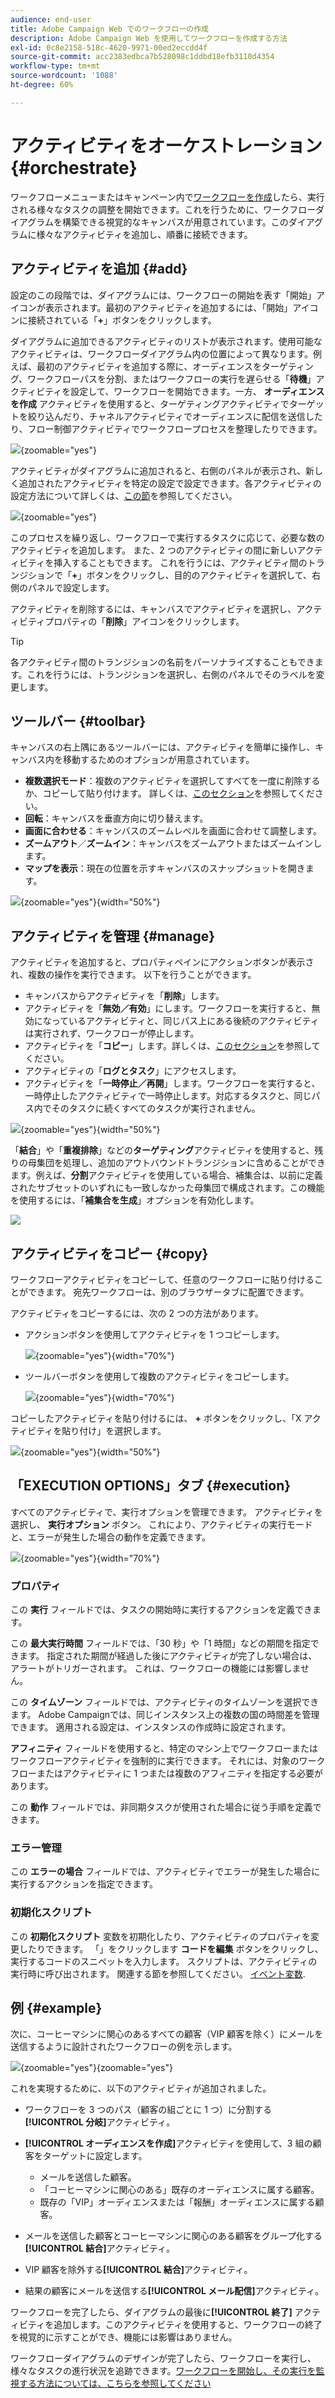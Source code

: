 ```yaml
---
audience: end-user
title: Adobe Campaign Web でのワークフローの作成
description: Adobe Campaign Web を使用してワークフローを作成する方法
exl-id: 0c8e2158-518c-4620-9971-00ed2eccdd4f
source-git-commit: acc2383edbca7b528098c1ddbd18efb3110d4354
workflow-type: tm+mt
source-wordcount: '1088'
ht-degree: 60%

---
```


# アクティビティをオーケストレーション {#orchestrate}

ワークフローメニューまたはキャンペーン内で[ワークフローを作成](create-workflow.md)したら、実行される様々なタスクの調整を開始できます。これを行うために、ワークフローダイアグラムを構築できる視覚的なキャンバスが用意されています。このダイアグラムに様々なアクティビティを追加し、順番に接続できます。

## アクティビティを追加 {#add}

設定のこの段階では、ダイアグラムには、ワークフローの開始を表す「開始」アイコンが表示されます。最初のアクティビティを追加するには、「開始」アイコンに接続されている「**+**」ボタンをクリックします。

ダイアグラムに追加できるアクティビティのリストが表示されます。使用可能なアクティビティは、ワークフローダイアグラム内の位置によって異なります。例えば、最初のアクティビティを追加する際に、オーディエンスをターゲティング、ワークフローパスを分割、またはワークフローの実行を遅らせる「**待機**」アクティビティを設定して、ワークフローを開始できます。一方、 **オーディエンスを作成** アクティビティを使用すると、ターゲティングアクティビティでターゲットを絞り込んだり、チャネルアクティビティでオーディエンスに配信を送信したり、フロー制御アクティビティでワークフロープロセスを整理したりできます。

![](assets/workflow-start.png){zoomable=&quot;yes&quot;}

アクティビティがダイアグラムに追加されると、右側のパネルが表示され、新しく追加されたアクティビティを特定の設定で設定できます。各アクティビティの設定方法について詳しくは、[この節](activities/about-activities.md)を参照してください。

![](assets/workflow-configure-activities.png){zoomable=&quot;yes&quot;}

このプロセスを繰り返し、ワークフローで実行するタスクに応じて、必要な数のアクティビティを追加します。 また、2 つのアクティビティの間に新しいアクティビティを挿入することもできます。 これを行うには、アクティビティ間のトランジションで「**+**」ボタンをクリックし、目的のアクティビティを選択して、右側のパネルで設定します。

アクティビティを削除するには、キャンバスでアクティビティを選択し、アクティビティプロパティの「**削除**」アイコンをクリックします。

>[!TIP]
>
>各アクティビティ間のトランジションの名前をパーソナライズすることもできます。これを行うには、トランジションを選択し、右側のパネルでそのラベルを変更します。

## ツールバー {#toolbar}

キャンバスの右上隅にあるツールバーには、アクティビティを簡単に操作し、キャンバス内を移動するためのオプションが用意されています。

* **複数選択モード**：複数のアクティビティを選択してすべてを一度に削除するか、コピーして貼り付けます。 詳しくは、[このセクション](#copy)を参照してください。
* **回転**：キャンバスを垂直方向に切り替えます。
* **画面に合わせる**：キャンバスのズームレベルを画面に合わせて調整します。
* **ズームアウト**／**ズームイン**：キャンバスをズームアウトまたはズームインします。
* **マップを表示**：現在の位置を示すキャンバスのスナップショットを開きます。

![](assets/workflow-toolbar.png){zoomable=&quot;yes&quot;}{width="50%"}

## アクティビティを管理 {#manage}

アクティビティを追加すると、プロパティペインにアクションボタンが表示され、複数の操作を実行できます。 以下を行うことができます。

* キャンバスからアクティビティを「**削除**」します。
* アクティビティを「**無効／有効**」にします。ワークフローを実行すると、無効になっているアクティビティと、同じパス上にある後続のアクティビティは実行されず、ワークフローが停止します。
* アクティビティを「**コピー**」します。詳しくは、[このセクション](#copy)を参照してください。
* アクティビティの「**ログとタスク**」にアクセスします。
* アクティビティを「**一時停止／再開**」します。ワークフローを実行すると、一時停止したアクティビティで一時停止します。対応するタスクと、同じパス内でそのタスクに続くすべてのタスクが実行されません。

![](assets/activity-action.png){zoomable=&quot;yes&quot;}{width="50%"}

「**結合**」や「**重複排除**」などの&#x200B;**ターゲティング**&#x200B;アクティビティを使用すると、残りの母集団を処理し、追加のアウトバウンドトランジションに含めることができます。例えば、**分割**&#x200B;アクティビティを使用している場合、補集合は、以前に定義されたサブセットのいずれにも一致しなかった母集団で構成されます。この機能を使用するには、「**補集合を生成**」オプションを有効化します。

![](assets/workflow-split-complement.png)

## アクティビティをコピー {#copy}

ワークフローアクティビティをコピーして、任意のワークフローに貼り付けることができます。 宛先ワークフローは、別のブラウザータブに配置できます。

アクティビティをコピーするには、次の 2 つの方法があります。

* アクションボタンを使用してアクティビティを 1 つコピーします。

  ![](assets/workflow-copy.png){zoomable=&quot;yes&quot;}{width="70%"}

* ツールバーボタンを使用して複数のアクティビティをコピーします。

  ![](assets/workflow-copy-2.png){zoomable=&quot;yes&quot;}{width="70%"}

コピーしたアクティビティを貼り付けるには、 **+** ボタンをクリックし、「X アクティビティを貼り付け」を選択します。

![](assets/workflow-copy-3.png){zoomable=&quot;yes&quot;}{width="50%"}

## 「EXECUTION OPTIONS」タブ {#execution}

すべてのアクティビティで、実行オプションを管理できます。 アクティビティを選択し、 **実行オプション** ボタン。 これにより、アクティビティの実行モードと、エラーが発生した場合の動作を定義できます。

![](assets/workflow-execution-options.png){zoomable=&quot;yes&quot;}{width="70%"}

### プロパティ

この **実行** フィールドでは、タスクの開始時に実行するアクションを定義できます。

この **最大実行時間** フィールドでは、「30 秒」や「1 時間」などの期間を指定できます。 指定された期間が経過した後にアクティビティが完了しない場合は、アラートがトリガーされます。 これは、ワークフローの機能には影響しません。

この **タイムゾーン** フィールドでは、アクティビティのタイムゾーンを選択できます。 Adobe Campaignでは、同じインスタンス上の複数の国の時間差を管理できます。 適用される設定は、インスタンスの作成時に設定されます。

**アフィニティ** フィールドを使用すると、特定のマシン上でワークフローまたはワークフローアクティビティを強制的に実行できます。 それには、対象のワークフローまたはアクティビティに 1 つまたは複数のアフィニティを指定する必要があります。

この **動作** フィールドでは、非同期タスクが使用された場合に従う手順を定義できます。

### エラー管理

この **エラーの場合** フィールドでは、アクティビティでエラーが発生した場合に実行するアクションを指定できます。

### 初期化スクリプト

この **初期化スクリプト** 変数を初期化したり、アクティビティのプロパティを変更したりできます。 「」をクリックします **コードを編集** ボタンをクリックし、実行するコードのスニペットを入力します。 スクリプトは、アクティビティの実行時に呼び出されます。 関連する節を参照してください。 [イベント変数](../workflows/event-variables.md).

## 例 {#example}

次に、コーヒーマシンに関心のあるすべての顧客（VIP 顧客を除く）にメールを送信するように設計されたワークフローの例を示します。

![](assets/workflow-example.png){zoomable=&quot;yes&quot;}{zoomable=&quot;yes&quot;}

これを実現するために、以下のアクティビティが追加されました。

* ワークフローを 3 つのパス（顧客の組ごとに 1 つ）に分割する&#x200B;**[!UICONTROL 分岐]**&#x200B;アクティビティ。
* **[!UICONTROL オーディエンスを作成]**&#x200B;アクティビティを使用して、3 組の顧客をターゲットに設定します。

   * メールを送信した顧客。
   * 「コーヒーマシンに関心のある」既存のオーディエンスに属する顧客。
   * 既存の「VIP」オーディエンスまたは「報酬」オーディエンスに属する顧客。

* メールを送信した顧客とコーヒーマシンに関心のある顧客をグループ化する&#x200B;**[!UICONTROL 結合]**&#x200B;アクティビティ。
* VIP 顧客を除外する&#x200B;**[!UICONTROL 結合]**&#x200B;アクティビティ。
* 結果の顧客にメールを送信する&#x200B;**[!UICONTROL メール配信]**&#x200B;アクティビティ。

ワークフローを完了したら、ダイアグラムの最後に&#x200B;**[!UICONTROL 終了]** アクティビティを追加します。このアクティビティを使用すると、ワークフローの終了を視覚的に示すことができ、機能には影響はありません。

ワークフローダイアグラムのデザインが完了したら、ワークフローを実行し、様々なタスクの進行状況を追跡できます。[ワークフローを開始し、その実行を監視する方法については、こちらを参照してください](start-monitor-workflows.md)
